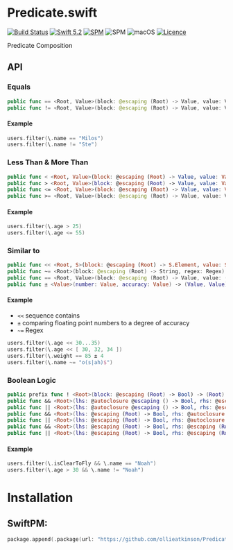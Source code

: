 # Predicate.swift

[![Build Status](https://travis-ci.com/ollieatkinson/Predicate.swift.svg?branch=master)](https://travis-ci.com/ollieatkinson/Predicate.swift) 
[![Swift 5.2](https://img.shields.io/badge/swift-5.1-ED523F.svg?style=flat)](https://swift.org/download/) 
[![SPM](https://img.shields.io/badge/swift-SPM-ED523F.svg?style=flat)](https://swift.org/package-manager/)
![SPM](https://img.shields.io/badge/os-linux-lightgrey.svg?style=flat)
![macOS](https://img.shields.io/badge/os-macOS-lightgrey.svg?style=flat)
[![Licence](https://img.shields.io/badge/License-MIT-yellow.svg?style=flat)](LICENCE)

Predicate Composition

## API

### Equals
```swift
public func == <Root, Value>(block: @escaping (Root) -> Value, value: Value) -> (Root) -> Bool where Value : Equatable
public func != <Root, Value>(block: @escaping (Root) -> Value, value: Value) -> (Root) -> Bool where Value : Equatable
```

#### Example
```swift
users.filter(\.name == "Milos")
users.filter(\.name != "Ste")
```

### Less Than & More Than
```swift
public func < <Root, Value>(block: @escaping (Root) -> Value, value: Value) -> (Root) -> Bool where Value : Comparable
public func > <Root, Value>(block: @escaping (Root) -> Value, value: Value) -> (Root) -> Bool where Value : Comparable
public func <= <Root, Value>(block: @escaping (Root) -> Value, value: Value) -> (Root) -> Bool where Value : Comparable
public func >= <Root, Value>(block: @escaping (Root) -> Value, value: Value) -> (Root) -> Bool where Value : Comparable
```

#### Example
```swift
users.filter(\.age > 25)
users.filter(\.age <= 55)
```

### Similar to

```swift
public func << <Root, S>(block: @escaping (Root) -> S.Element, value: S) -> (Root) -> Bool where S : Sequence, S.Element : Equatable
public func ~= <Root>(block: @escaping (Root) -> String, regex: Regex) -> (Root) -> Bool
public func == <Root, Value>(block: @escaping (Root) -> Value, value: (Value, Value)) -> (Root) -> Bool where Value : FloatingPoint
public func ± <Value>(number: Value, accuracy: Value) -> (Value, Value) where Value : FloatingPoint
```

#### Example

- `<<` sequence contains
- `±` comparing floating point numbers to a degree of accuracy
- `~=` Regex

```swift
users.filter(\.age << 30...35)
users.filter(\.age << [ 30, 32, 34 ])
users.filter(\.weight == 85 ± 4
users.filter(\.name ~= "o(s|ah)$")
```

### Boolean Logic

```swift
public prefix func ! <Root>(block: @escaping (Root) -> Bool) -> (Root) -> Bool
public func && <Root>(lhs: @autoclosure @escaping () -> Bool, rhs: @escaping (Root) -> Bool) -> (Root) -> Bool
public func || <Root>(lhs: @autoclosure @escaping () -> Bool, rhs: @escaping (Root) -> Bool) -> (Root) -> Bool
public func && <Root>(lhs: @escaping (Root) -> Bool, rhs: @autoclosure @escaping () -> Bool) -> (Root) -> Bool
public func || <Root>(lhs: @escaping (Root) -> Bool, rhs: @autoclosure @escaping () -> Bool) -> (Root) -> Bool
public func && <Root>(lhs: @escaping (Root) -> Bool, rhs: @escaping (Root) -> Bool) -> (Root) -> Bool
public func || <Root>(lhs: @escaping (Root) -> Bool, rhs: @escaping (Root) -> Bool) -> (Root) -> Bool
```

#### Example

```swift
users.filter(\.isClearToFly && \.name == "Noah")
users.filter(\.age > 30 && \.name != "Noah")
```

# Installation

## SwiftPM:

```swift
package.append(.package(url: "https://github.com/ollieatkinson/Predicate.swift", from: "1.0.0"))
```
